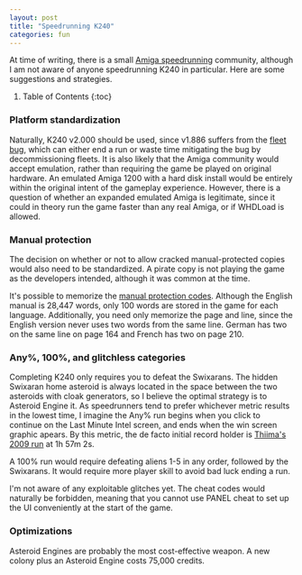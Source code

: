 ```yaml
---
layout: post
title: "Speedrunning K240"
categories: fun
---
```


At time of writing, there is a small
[Amiga speedrunning](https://www.youtube.com/playlist?list=PLdArUM1DAA_7EE_5ozEPcuTWms4ICWo-F)
community, although I am not aware of anyone speedrunning K240 in particular.
Here are some suggestions and strategies.

1. Table of Contents
{:toc}

### Platform standardization

Naturally, K240 v2.000 should be used, since v1.886 suffers from the 
[fleet bug](game-mechanics/bugs.html#fleet-bug), which can either end a run or
waste time mitigating the bug by decommissioning fleets. It is also likely that
the Amiga community would accept emulation, rather than requiring the game be
played on original hardware. An emulated Amiga 1200 with a hard disk install
would be entirely within the original intent of the gameplay experience.
However, there is a question of whether an expanded emulated Amiga is
legitimate, since it could in theory run the game faster than any real Amiga, or
if WHDLoad is allowed.

### Manual protection

The decision on whether or not to allow cracked manual-protected copies would
also need to be standardized. A pirate copy is not playing the game as the
developers intended, although it was common at the time.

It's possible to memorize the
[manual protection codes](../data/manual-protection-codes.html). Although the
English manual is 28,447 words, only 100 words are stored in the game for each
language. Additionally, you need only memorize the page and line, since the
English version never uses two words from the same line. German has two on the
same line on page 164 and French has two on page 210.

### Any%, 100%, and glitchless categories

Completing K240 only requires you to defeat the Swixarans. The hidden Swixaran
home asteroid is always located in the space between the two asteroids with
cloak generators, so I believe the optimal strategy is to Asteroid Engine it.
As speedrunners tend to prefer whichever metric results in the lowest time, I
imagine the Any% run begins when you click to continue on the Last Minute Intel
screen, and ends when the win screen graphic apears. By this metric, the de
facto initial record holder is 
[Thiima's 2009 run](https://www.youtube.com/watch?v=Oc7zqEgF4ko&list=PL04BD4BBE079FF6AD&index=1)
at 1h 57m 2s.

A 100% run would require defeating aliens 1-5 in any order, followed by the
Swixarans. It would require more player skill to avoid bad luck ending a run.

I'm not aware of any exploitable glitches yet. The cheat codes would naturally
be forbidden, meaning that you cannot use PANEL cheat to set up the UI
conveniently at the start of the game.

### Optimizations

Asteroid Engines are probably the most cost-effective weapon. A new colony plus
an Asteroid Engine costs 75,000 credits.
